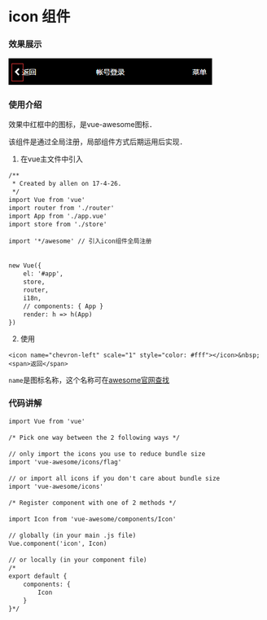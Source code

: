 # icon 组件

### 效果展示

![](./assets/icon.png)

### 使用介绍

效果中红框中的图标，是vue-awesome图标．

该组件是通过全局注册，局部组件方式后期运用后实现．

1. 在vue主文件中引入
```
/**
 * Created by allen on 17-4-26.
 */
import Vue from 'vue'
import router from './router'
import App from './app.vue'
import store from './store'

import '*/awesome' // 引入icon组件全局注册


new Vue({
    el: '#app',
    store,
    router,
    i18n,
    // components: { App }
    render: h => h(App)
})
```

2. 使用
```
<icon name="chevron-left" scale="1" style="color: #fff"></icon>&nbsp;<span>返回</span>
```

`name`是图标名称，这个名称可在[awesome官网查找](http://fontawesome.dashgame.com/)



### 代码讲解

```
import Vue from 'vue'

/* Pick one way between the 2 following ways */

// only import the icons you use to reduce bundle size
import 'vue-awesome/icons/flag'

// or import all icons if you don't care about bundle size
import 'vue-awesome/icons'

/* Register component with one of 2 methods */

import Icon from 'vue-awesome/components/Icon'

// globally (in your main .js file)
Vue.component('icon', Icon)

// or locally (in your component file)
/*
export default {
    components: {
        Icon
    }
}*/

```